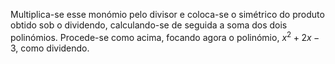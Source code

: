 Multiplica-se esse monómio pelo divisor e coloca-se o simétrico do produto obtido sob o dividendo, calculando-se de seguida a soma dos dois polinómios.
Procede-se como acima, focando agora o polinómio, $x^2 + 2x - 3$, como dividendo.

